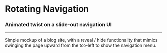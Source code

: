 # Rotating Navigation

### Animated twist on a slide-out navigation UI  
---
Simple mockup of a blog site, with a reveal / hide functionality that mimics swinging the page upward from the top-left to show the navigation menu.